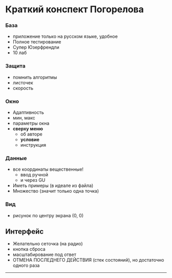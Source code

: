 # Краткий конспект Погорелова

### База

- приложение только на русском языке, удобное
- Полное тестирование
- Супер Юзерфрендли
- 10 лаб

### Защита

- помнить алгоритмы
- листочек
- скорость

### Окно

- Адаптивность
- мин, макс
- параметры окна
- **сверху меню** 
  - об авторе
  - **условие**
  - инструкция

### Данные

- все координаты вещественные!
  - ввод ручной 
  - и через GU
- Иметь примеры (в идеале из файла)
- Множество (значит только одна точка)

### Вид

- рисунок по центру экрана (0, 0)

## Интерфейс

- Желательно сеточка (на радио)
- кнопка сброса
- масштабирование под ответ
- ОТМЕНА ПОСЛЕДНЕГО ДЕЙСТВИЯ (стек состояний), но достаточно одного раза

***